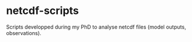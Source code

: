 # netcdf-scripts

Scripts developped during my PhD to analyse netcdf files (model outputs, observations).
